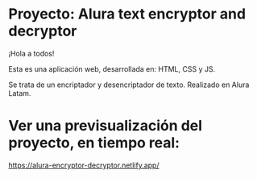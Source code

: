 # Proyecto: Alura text encryptor and decryptor

¡Hola a todos!

Esta es una aplicación web, desarrollada en: HTML, CSS y JS.

Se trata de un encriptador y desencriptador de texto. Realizado en Alura Latam.


# Ver una previsualización del proyecto, en tiempo real:


https://alura-encryptor-decryptor.netlify.app/
